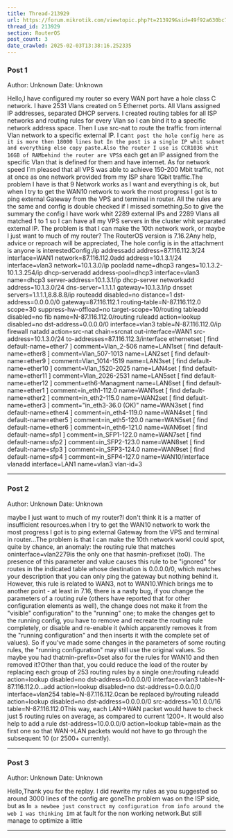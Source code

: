 ```yaml
---
title: Thread-213929
url: https://forum.mikrotik.com/viewtopic.php?t=213929&sid=49f92a630bc7970d8ca50523be880e8f
thread_id: 213929
section: RouterOS
post_count: 3
date_crawled: 2025-02-03T13:38:16.252335
---
```


### Post 1
Author: Unknown
Date: Unknown

Hello,I have configured my router so every WAN port have a hole class C network. I have 2531 Vlans created on 5 Ethernet ports. All Vlans assigned IP addresses, separated DHCP servers. I created routing tables for all ISP networks and routing rules for every Vlan so I can bind it to a specific network address space. Then I use src-nat to route the traffic from internal Vlan network to a specific external IP. I can`t post the hole config here as it is more then 18000 lines but In the post is a single IP whit subnet and everything else copy paste.Also the router I use is CCR1036 whit 16GB of RAMbehind the router are VPS`s each get an IP assigned from the specific Vlan that is defined for them and have internet. As for network speed I`m pleased that all VPS was able to achieve 150-200 Mbit traffic, not at once as one network provided from my ISP share 1Gbit traffic.The problem I have is that 9 Network works as I want and everything is ok, but when I try to get the WAN10 network to work the most progress I got is to ping external Gateway from the VPS and terminal in router. All the rules are the same and config is double checked if I missed something.So to give the summary the config I have work whit 2289 external IPs and 2289 Vlans all matched 1 to 1 so I can have all my VPS servers in the cluster whit separated external IP. The problem is that I can make the 10th network work, or maybe I just want to much of my router? The RouterOS version is 7.16.2Any help, advice or reproach will be appreciated, The hole config is in the attachment is anyone is interestedConfig:/ip addressadd address=87.116.112.3/24 interface=WAN1 network=87.116.112.0add address=10.1.3.1/24 interface=vlan3 network=10.1.3.0/ip pooladd name=dhcp3 ranges=10.1.3.2-10.1.3.254/ip dhcp-serveradd address-pool=dhcp3 interface=vlan3 name=dhcp3 server-address=10.1.3.1/ip dhcp-server networkadd address=10.1.3.0/24 dns-server=1.1.1.1 gateway=10.1.3.1/ip dnsset servers=1.1.1.1,8.8.8.8/ip routeadd disabled=no distance=1 dst-address=0.0.0.0/0 gateway=87.116.112.1 routing-table=N-87.116.112.0 scope=30 suppress-hw-offload=no target-scope=10/routing tableadd disabled=no fib name=N-87.116.112.0/routing ruleadd action=lookup disabled=no dst-address=0.0.0.0/0 interface=vlan3 table=N-87.116.112.0/ip firewall natadd action=src-nat chain=srcnat out-interface=WAN1 src-address=10.1.3.0/24 to-addresses=87.116.112.3/interface ethernetset [ find default-name=ether7 ] comment=Vlan_2-506 name=LAN1set [ find default-name=ether8 ] comment=Vlan_507-1013 name=LAN2set [ find default-name=ether9 ] comment=Vlan_1014-1519 name=LAN3set [ find default-name=ether10 ] comment=Vlan_1520-2025 name=LAN4set [ find default-name=ether11 ] comment=Vlan_2026-2531 name=LAN5set [ find default-name=ether12 ] comment=eth6-Managment name=LAN6set [ find default-name=ether1 ] comment=in_eth1-112.0 name=WAN1set [ find default-name=ether2 ] comment=in_eth2-115.0 name=WAN2set [ find default-name=ether3 ] comment="in_eth3-36.0 (OK)" name=WAN3set [ find default-name=ether4 ] comment=in_eth4-119.0 name=WAN4set [ find default-name=ether5 ] comment=in_eth5-120.0 name=WAN5set [ find default-name=ether6 ] comment=in_eth6-121.0 name=WAN6set [ find default-name=sfp1 ] comment=in_SFP1-122.0 name=WAN7set [ find default-name=sfp2 ] comment=in_SFP2-123.0 name=WAN8set [ find default-name=sfp3 ] comment=in_SFP3-124.0 name=WAN9set [ find default-name=sfp4 ] comment=in_SFP4-127.0 name=WAN10/interface vlanadd interface=LAN1 name=vlan3 vlan-id=3

---
### Post 2
Author: Unknown
Date: Unknown

maybe I just want to much of my router?I don't think it is a matter of insufficient resources.when I try to get the WAN10 network to work the most progress I got is to ping external Gateway from the VPS and terminal in router...The problem is that I can make the 10th network workI could spot, quite by chance, an anomaly: the routing rule that matches oninterface=vlan2279is the only one that hasmin-prefixset (to0). The presence of this parameter and value causes this rule to be "ignored" for routes in the indicated table whose destination is 0.0.0.0/0, which matches your description that you can only ping the gateway but nothing behind it. However, this rule is related to WAN3, not to WAN10.Which brings me to another point - at least in 7.16, there is a nasty bug, if you change the parameters of a routing rule (others have reported that for other configuration elements as well), the change does not make it from the "visible" configuration" to the "running" one; to make the changes get to the running config, you have to remove and recreate the routing rule completely, or disable and re-enable it (which apparently removes it from the "running configuration" and then inserts it with the complete set of values). So if you've made some changes in the parameters of some routing rules, the "running configuration" may still use the original values. So maybe you had thatmin-prefix=0set also for the rules for WAN10 and then removed it?Other than that, you could reduce the load of the router by replacing each group of 253 routing rules by a single one:/routing ruleadd action=lookup disabled=no dst-address=0.0.0.0/0 interface=vlan3 table=N-87.116.112.0...add action=lookup disabled=no dst-address=0.0.0.0/0 interface=vlan254 table=N-87.116.112.0can be replaced by/routing ruleadd action=lookup disabled=no dst-address=0.0.0.0/0 src-address=10.1.0.0/16 table=N-87.116.112.0This way, each LAN->WAN packet would have to check just 5 routing rules on average, as compared to current 1200+. It would also help to add a rule dst-address=10.0.0.0/0 action=lookup table=main as the first one so that WAN->LAN packets would not have to go through the subsequent 10 (or 2500+ currently).

---
### Post 3
Author: Unknown
Date: Unknown

Hello,Thank you for the replay. I did rewrite my rules as you suggested so around 3000 lines of the config are goneThe problem was on the ISP side, but as I`m a newbee just construct my configuration from info around the web I was thinking I`m at fault for the non working network.But still manage to optimize a little

---
